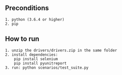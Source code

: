 ## Preconditions

    1. python (3.6.4 or higher)
    2. pip

## How to run

    1. unzip the drivers/drivers.zip in the same folder
    2. install dependencies:
        pip install selenium
        pip install pyunitreport
    3. run: python scenarios/test_suite.py